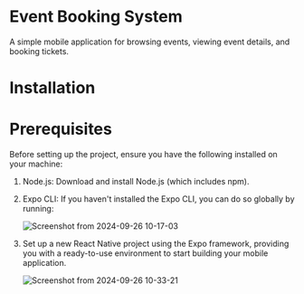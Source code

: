# Event Booking System
A simple mobile application for browsing events, viewing event details, and booking tickets.

# Installation
# Prerequisites
Before setting up the project, ensure you have the following installed on your machine:

1. Node.js: Download and install Node.js (which includes npm).

2. Expo CLI: If you haven't installed the Expo CLI, you   can do so globally by running:

      ![Screenshot from 2024-09-26 10-17-03](https://github.com/user-attachments/assets/67efd41c-77c3-46fa-a5e4-33f8fa495b12)

3.  Set up a new React Native project using the Expo  framework, providing you with a ready-to-use environment to start building your mobile application.

       ![Screenshot from 2024-09-26 10-33-21](https://github.com/user-attachments/assets/664c4b6e-6df1-4910-80c4-6050ea4c8a73)



